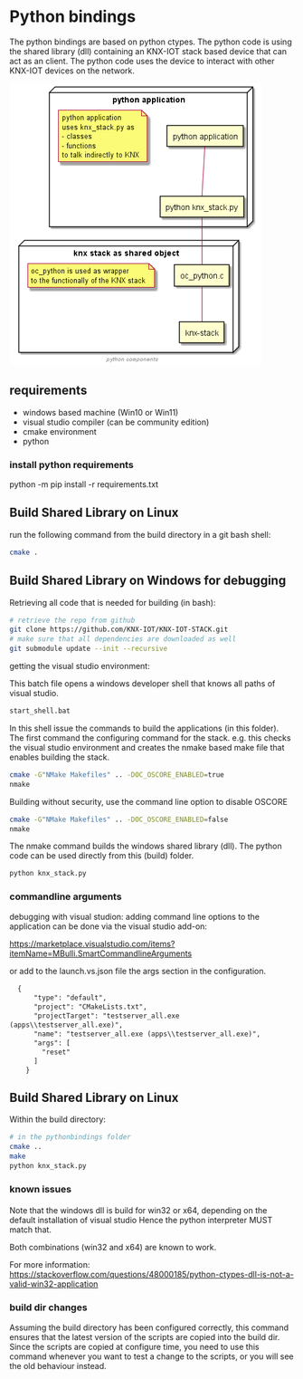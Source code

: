 # Python bindings

The python bindings are based on python ctypes.
The python code is using the shared library (dll) containing an KNX-IOT stack based device that can act as an client.
The python code uses the device to interact with other KNX-IOT devices on the network.

![python architecture}](../images/python-architecture.png)

## requirements

- windows based machine (Win10 or Win11)
- visual studio compiler (can be community edition)
- cmake environment
- python

### install python requirements

python -m pip install -r requirements.txt

## Build Shared Library on Linux

run the following command from the build directory in a git bash shell:

```bash
cmake .
```


## Build Shared Library on Windows for debugging

Retrieving all code that is needed for building (in bash):

```bash
# retrieve the repo from github
git clone https://github.com/KNX-IOT/KNX-IOT-STACK.git
# make sure that all dependencies are downloaded as well
git submodule update --init --recursive
```

getting the visual studio environment:

This batch file opens a windows developer shell that knows all paths of visual studio.

```bash
start_shell.bat
```
In this shell issue the commands to build the applications (in this folder).
The first command the configuring command for the stack.
e.g. this checks the visual studio environment and creates the nmake based make file that enables building the stack.

```bash
cmake -G"NMake Makefiles" .. -DOC_OSCORE_ENABLED=true
nmake
```

Building without security, use the command line option to disable OSCORE

```bash
cmake -G"NMake Makefiles" .. -DOC_OSCORE_ENABLED=false
nmake
```

The nmake command builds the windows shared library (dll).
The python code can be used directly from this (build) folder.

```bash
python knx_stack.py
```

### commandline arguments

debugging with visual studion:
adding command line options to the application can be done via the visual studio add-on:

https://marketplace.visualstudio.com/items?itemName=MBulli.SmartCommandlineArguments

or add to the launch.vs.json file the args section in the configuration.

```
  {
      "type": "default",
      "project": "CMakeLists.txt",
      "projectTarget": "testserver_all.exe (apps\\testserver_all.exe)",
      "name": "testserver_all.exe (apps\\testserver_all.exe)",
      "args": [
        "reset"
      ]
    }
```

## Build Shared Library on Linux

Within the build directory:

```bash
# in the pythonbindings folder
cmake ..
make
python knx_stack.py
```

### known issues

####
Note that the windows dll is build for win32 or x64, depending on the default installation of visual studio
Hence the python interpreter MUST match that.

Both combinations (win32 and x64) are known to work.

For more information: https://stackoverflow.com/questions/48000185/python-ctypes-dll-is-not-a-valid-win32-application


### build dir changes

Assuming the build directory has been configured correctly, this command ensures that the latest
version of the scripts are copied into the build dir. Since the scripts are copied at configure time,
you need to use this command whenever you want to test a change to the scripts, or you will see the
old behaviour instead.

